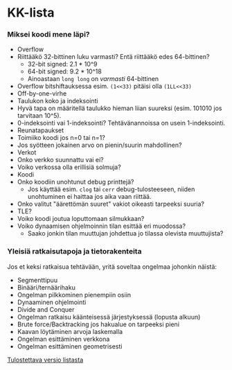 # KK-lista

### Miksei koodi mene läpi?

 - Overflow
  - Riittääkö 32-bittinen luku varmasti? Entä riittääkö edes 64-bittinen?
    - 32-bit signed: 2.1 * 10^9
    - 64-bit signed: 9.2 * 10^18
    - Ainoastaan `long long` on _varmasti_ 64-bittinen
  - Overflow bitshiftauksessa esim. `(1<<33)` pitäisi olla `(1LL<<33)`
 - Off-by-one-virhe
 - Taulukon koko ja indeksointi
  - Hyvä tapa on määritellä taulukko hieman liian suureksi (esim. 101010 jos tarvitaan 10^5).
  - 0-indeksointi vai 1-indeksointi? Tehtävänannoissa on usein 1-indeksointi.
 - Reunatapaukset
  - Toimiiko koodi jos n=0 tai n=1?
  - Jos syötteen jokainen arvo on pienin/suurin mahdollinen?
 - Verkot
  - Onko verkko suunnattu vai ei?
  - Voiko verkossa olla erillisiä solmuja?
 - Koodi
  - Onko koodiin unohtunut debug printtejä?
    - Jos käyttää esim. `clog` tai `cerr` debug-tulosteeseen, niiden unohtuminen ei haittaa jos aika vaan riittää.
  - Onko valitut "äärettömän suuret" vakiot oikeasti tarpeeksi suuria?
 - TLE?
  - Voiko koodi joutua loputtomaan silmukkaan?
  - Voiko dynaamisen ohjelmoinnin tilan esittää eri muodossa?
    - Saako jonkin tilan muuttujan johdettua jo tilassa olevista muuttujista?

### Yleisiä ratkaisutapoja ja tietorakenteita
Jos et keksi ratkaisua tehtävään, yritä soveltaa ongelmaa johonkin näistä:

 - Segmenttipuu
 - Binääri/ternäärihaku
 - Ongelman pilkkominen pienempiin osiin
  - Dynaaminen ohjelmointi
  - Divide and Conquer
 - Ongelman ratkaisu käänteisessä järjestyksessä (lopusta alkuun)
 - Brute force/Backtracking jos hakualue on tarpeeksi pieni
 - Kaavan löytäminen arvoja laskemalla
 - Ongelman esittäminen verkkona
 - Ongelman esittäminen geometrisesti

[Tulostettava versio listasta](https://gitprint.com/ollpu/kk-lista/blob/master/lista.md)
